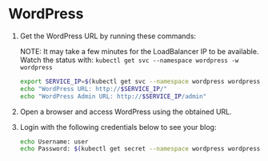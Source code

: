 # WordPress

1. Get the WordPress URL by running these commands:

    NOTE: It may take a few minutes for the LoadBalancer IP to be available.
        Watch the status with: `kubectl get svc --namespace wordpress -w wordpress`

    ```bash
    export SERVICE_IP=$(kubectl get svc --namespace wordpress wordpress --template "{{ range (index .status.loadBalancer.ingress 0) }}{{.}}{{ end }}")
    echo "WordPress URL: http://$SERVICE_IP/"
    echo "WordPress Admin URL: http://$SERVICE_IP/admin"
    ```

2. Open a browser and access WordPress using the obtained URL.

3. Login with the following credentials below to see your blog:

    ```bash
    echo Username: user
    echo Password: $(kubectl get secret --namespace wordpress wordpress -o jsonpath="{.data.wordpress-password}" | base64 --decode)
    ```
